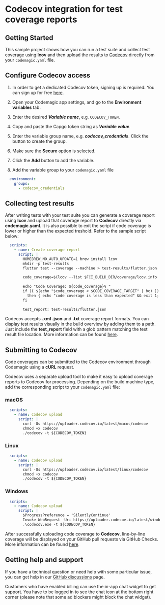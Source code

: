 # Codecov integration for test coverage reports

## Getting Started

This sample project shows how you can run a test suite and collect test coverage using **lcov** and then upload the results to [Codecov](https://about.codecov.io/) directly from your `codemagic.yaml` file.

## Configure Codecov access

1. In order to get a dedicated Codecov token, signing up is required. You can sign up for free [here](https://about.codecov.io/).
1. Open your Codemagic app settings, and go to the **Environment variables** tab.
2. Enter the desired **_Variable name_**, e.g. `CODECOV_TOKEN`.
3. Copy and paste the Capgo token string as **_Variable value_**.
4. Enter the variable group name, e.g. **_codecov_credentials_**. Click the button to create the group.
5. Make sure the **Secure** option is selected.
6. Click the **Add** button to add the variable.

7. Add the variable group to your `codemagic.yaml` file
``` yaml
  environment:
    groups:
      - codecov_credentials
```
## Collecting test results

After writing tests with your test suite you can generate a coverage report using **lcov** and upload that coverage report to **Codecov** directly via **codemagic.yaml**. It is also possible to exit the script if code coverage is lower or higher than the expected treshold. Refer to the sample script below:

``` yaml
  scripts:
    - name: Create coverage report
      script: | 
        HOMEBREW_NO_AUTO_UPDATE=1 brew install lcov
        mkdir -p test-results 
        flutter test --coverage --machine > test-results/flutter.json  
        
        code_coverage=$(lcov --list $FCI_BUILD_DIR/coverage/lcov.info | sed -n "s/.*Total:|\(.*\)%.*/\1/p")
        
        echo "Code Coverage: ${code_coverage}% "
        if (( $(echo "$code_coverage < $CODE_COVERAGE_TARGET" | bc) ))
          then { echo "code coverage is less than expected" && exit 1; }
        fi  
  
        test_report: test-results/flutter.json
```

Codecov accepts **.xml** **.json** and **.txt** coverage report formats. You can display test results visually in the build overview by adding them to a path. Just include the **test_report** field with a glob pattern matching the test result file location. More information can be found [here](https://docs.codemagic.io/yaml-testing/testing/).


## Submitting to Codecov

Code coverages can be submitted to the Codecov environment through Codemagic using a **cURL** request.

Codecov uses a separate upload tool to make it easy to upload coverage reports to Codecov for processing. Depending on the build machine type, add the corresponding script to your `codemagic.yaml` file: 

### macOS
``` yaml
  scripts:
    - name: Codecov upload
      script: | 
        curl -Os https://uploader.codecov.io/latest/macos/codecov
        chmod +x codecov
        ./codecov -t ${CODECOV_TOKEN}
```

### Linux
``` yaml
  scripts:
    - name: Codecov upload
      script: | 
        curl -Os https://uploader.codecov.io/latest/linux/codecov
        chmod +x codecov
        ./codecov -t ${CODECOV_TOKEN}
```
### Windows
``` yaml
  scripts:
    - name: Codecov upload
      script: | 
        $ProgressPreference = 'SilentlyContinue'
        Invoke-WebRequest -Uri https://uploader.codecov.io/latest/windows/codecov.exe -Outfile codecov.exe
        .\codecov.exe -t ${CODECOV_TOKEN}
```

After successfully uploading code coverage to **Codecov**, line-by-line coverage will be displayed on your GitHub pull requests via GitHub Checks. More information can be found [here](https://about.codecov.io/blog/announcing-line-by-line-coverage-via-github-checks/#:~:text=On%20a%20pull%20request%2C%20simply,right%20side%20of%20the%20annotation).

## Getting help and support

If you have a technical question or need help with some particular issue, you can get help in our [GitHub discussions](https://github.com/codemagic-ci-cd/codemagic-docs/discussions) page.

Customers who have enabled billing can use the in-app chat widget to get support. You have to be logged in to see the chat icon at the bottom right corner (please note that some ad blockers might block the chat widget).